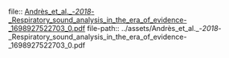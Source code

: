 file:: [Andrès_et_al._-_2018_-_Respiratory_sound_analysis_in_the_era_of_evidence-_1698927522703_0.pdf](../assets/Andrès_et_al._-_2018_-_Respiratory_sound_analysis_in_the_era_of_evidence-_1698927522703_0.pdf)
file-path:: ../assets/Andrès_et_al._-_2018_-_Respiratory_sound_analysis_in_the_era_of_evidence-_1698927522703_0.pdf
